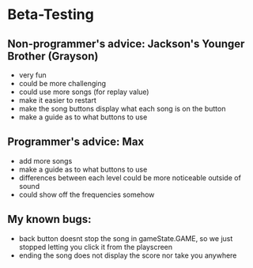 # Beta-Testing

## Non-programmer's advice: Jackson's Younger Brother (Grayson)
- very fun
- could be more challenging
- could use more songs (for replay value)
- make it easier to restart
- make the song buttons display what each song is on the button 
- make a guide as to what buttons to use

## Programmer's advice: Max
- add more songs
- make a guide as to what buttons to use
- differences between each level could be more noticeable outside of sound
- could show off the frequencies somehow

## My known bugs:
- back button doesnt stop the song in gameState.GAME, so we just stopped letting you click it from the playscreen
- ending the song does not display the score nor take you anywhere